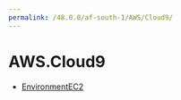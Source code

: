 ```yaml
---
permalink: /48.0.0/af-south-1/AWS/Cloud9/
---
```


# AWS.Cloud9



* [EnvironmentEC2](EnvironmentEC2.md)